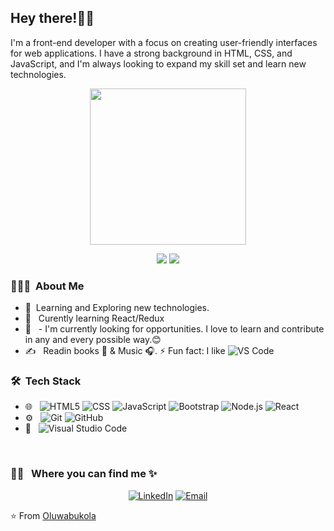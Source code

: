 <h2> Hey there!👋🫶 </h2>
I'm a front-end developer with a focus on creating user-friendly interfaces for web applications. I have a strong background in HTML, CSS, and JavaScript, and I'm always looking to expand my skill set and learn new technologies.
<p align="center">
  <img width="250" src="https://media.giphy.com/media/jIgXf4hgbHCeKiXpvt/giphy.gif">
</p>


<p align="center">
<a href= "https://dev.to/ari_hacks"><img src="https://img.icons8.com/windows/32/000000/dev.png"/></a>
<a href= "https://twitter.com/ari_hacks"><img src="https://img.icons8.com/material-outlined/30/000000/twitter.png"/></a>
</p>

<h3> 👨🏻‍💻 &nbsp;About Me </h3>

- 🤔 &nbsp;Learning and Exploring new technologies.
- 💼 &nbsp; Curently learning React/Redux
- 🌱 &nbsp; - I'm currently looking for opportunities. I love to learn and contribute in any and every possible way.😊
- ✍️ &nbsp; Readin books 📔 & Music 🎧.
⚡ Fun fact: I like ![VS Code](http://img.shields.io/badge/-VS%20Code-007ACC?style=flat-square&logo=visual-studio-code&logoColor=ffffff)

<h3> 🛠 &nbsp;Tech Stack</h3>

- 🌐 &nbsp;
  ![HTML5](https://img.shields.io/badge/-HTML5-333333?style=flat&logo=HTML5)
  ![CSS](https://img.shields.io/badge/-CSS-333333?style=flat&logo=CSS3&logoColor=1572B6)
  ![JavaScript](https://img.shields.io/badge/-JavaScript-333333?style=flat&logo=javascript)
  ![Bootstrap](https://img.shields.io/badge/-Bootstrap-333333?style=flat&logo=bootstrap&logoColor=563D7C)
  ![Node.js](https://img.shields.io/badge/-Node.js-333333?style=flat&logo=node.js)
  ![React](https://img.shields.io/badge/-React-333333?style=flat&logo=react)
- ⚙️ &nbsp;
  ![Git](https://img.shields.io/badge/-Git-333333?style=flat&logo=git)
  ![GitHub](https://img.shields.io/badge/-GitHub-333333?style=flat&logo=github)
- 🔧 &nbsp;
  ![Visual Studio Code](https://img.shields.io/badge/-Visual%20Studio%20Code-333333?style=flat&logo=visual-studio-code&logoColor=007ACC)


<br/>


<h3> 🤝🏻 &nbsp; Where you can find me ✨</h3>

<p align="center">
<a href="https://www.linkedin.com/in/AVS1508/"><img alt="LinkedIn" src="https://img.shields.io/badge/LinkedIn-Aditya%20Vikram%20Singh-blue?style=flat-square&logo=linkedin"></a>
<a href="mailto:roheemohmudashir@gmail.com"><img alt="Email" src="https://img.shields.io/badge/Email-roheemohmudashir@gmail.com-blue?style=flat-square&logo=gmail"></a>
</p>

⭐️ From [Oluwabukola](https://github.com/oluwabukola2610)
